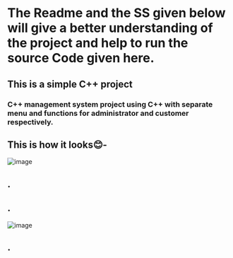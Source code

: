 # The Readme and the SS given below will give a better understanding of the project and help to run the source Code given here.
## This is a simple C++ project
### C++ management system project using C++ with separate menu and functions for administrator and customer respectively.
## This is how it looks😊-
![image](https://github.com/Ukashashere/C-Supermarket-management-system/assets/116743795/7f3de305-a25b-4ff6-80ec-e43d6743208a)
## .
## .
![image](https://github.com/Ukashashere/C-Supermarket-management-system/assets/116743795/713a50c0-8b86-4946-b543-fe87b778a718)
## .
